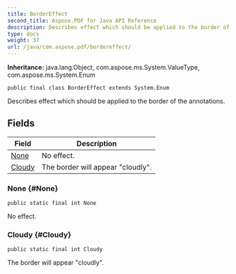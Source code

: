 ```yaml
---
title: BorderEffect
second_title: Aspose.PDF for Java API Reference
description: Describes effect which should be applied to the border of the annotations.
type: docs
weight: 37
url: /java/com.aspose.pdf/bordereffect/
---
```

**Inheritance:**
java.lang.Object, com.aspose.ms.System.ValueType, com.aspose.ms.System.Enum
```
public final class BorderEffect extends System.Enum
```

Describes effect which should be applied to the border of the annotations.
## Fields

| Field | Description |
| --- | --- |
| [None](#None) | No effect. |
| [Cloudy](#Cloudy) | The border will appear "cloudly". |
### None {#None}
```
public static final int None
```


No effect.

### Cloudy {#Cloudy}
```
public static final int Cloudy
```


The border will appear "cloudly".

